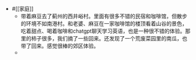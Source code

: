 - #[[家庭]]
    - 带着麻豆去了蓟州的西井峪村。里面有很多不错的民宿和咖啡馆，但散步的环境不如南港村。和老婆、麻豆在一家咖啡馆的楼顶看着山谷的景色，吃着甜点、喝着咖啡和chatgpt聊天学习英语，也是一种很不错的体验。那里的柿子很多，我们摘了一些回来。还发现了一个荒废菜园里的南瓜，也带了回来。感觉很棒的郊区体验。
    - 
